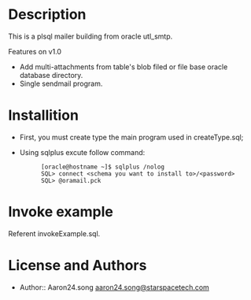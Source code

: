 Description
===========

This is a plsql mailer building from oracle utl_smtp.

Features on v1.0

* Add multi-attachments from table's blob filed or file base oracle database directory.
* Single sendmail program.


Installition
=====================

* First, you must create type the main program used in createType.sql;
* Using sqlplus excute follow command:
  
  			[oracle@hostname ~]$ sqlplus /nolog
  			SQL> connect <schema you want to install to>/<password>
  			SQL> @oramail.pck


Invoke example
===================

Referent invokeExample.sql.


License and Authors
===================

* Author:: Aaron24.song <aaron24.song@starspacetech.com>  
